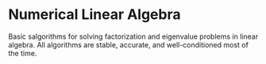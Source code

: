 # Numerical Linear Algebra
Basic salgorithms for solving factorization and eigenvalue problems in linear algebra. All algorithms are stable, accurate, and well-conditioned most of the time.
